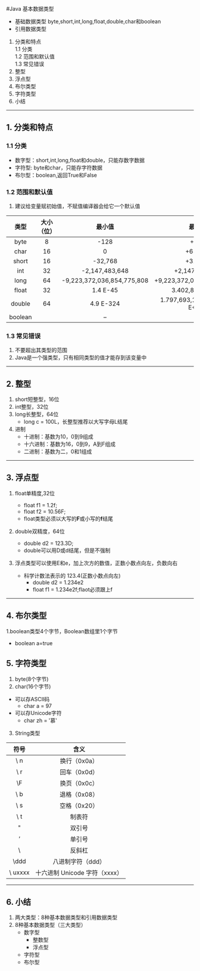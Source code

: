#Java 基本数据类型
   + 基础数据类型 byte,short,int,long,float,double,char和boolean
   + 引用数据类型
1. 分类和特点    
    1.1 分类  
    1.2 范围和默认值  
    1.3 常见错误    
2. 整型   
3. 浮点型  
4. 布尔类型     
5. 字符类型 
6. 小结   

---
## 1. 分类和特点 
### 1.1 分类
 + 数字型：short,int,long,float和double，只能存数字数据
 + 字符型: byte和char，只能存字符数据
 + 布尔型：boolean,返回True和False
 
### 1.2 范围和默认值
1. 建议给变量赋初始值，不赋值编译器会给它一个默认值 

|类型	|大小（位）|	最小值|	最大值|	默认值|
|:---:|:---:|:---:|:---:|:---:|
|byte|	8	|-128|	+127|	0|
|char|	16	|0	|+655,35|	‘\u0000’|
|short|	16	|-32,768|	+32,767|	0|
|int	|32	|-2,147,483,648|	+2,147,483,647	|0|
|long	|64	|-9,223,372,036,854,775,808|	+9,223,372,036,854,775,807|	0L|
|float	|32	|1.4 E-45|	3.402,823,5 E+38|	0.0f|
|double	|64	|4.9 E-324|	1.797,693,134,862,315,7 E+308|	0.0d|
|boolean|	|–	|–|	–	false            |

### 1.3 常见错误
 1. 不要超出其类型的范围
 2. Java是一个强类型，只有相同类型的值才能存到该变量中
 

---
## 2. 整型
 1. short短整型，16位   
 2. int整型，32位   
 3. long长整型，64位  
    + long c = 100L，长整型推荐以大写字母L结尾   
 4. 进制
    + 十进制：基数为10，0到9组成
    + 十六进制：基数为16，0到9，A到F组成
    + 二进制：基数为二，0和1组成


---
## 3. 浮点型
 1. float单精度,32位    
    + float f1 = 1.2f;
    + float f2 = 10.56F;
    + float类型必须以大写的**F**或小写的**f**结尾
    
 2. double双精度，64位
    + double d2 = 123.3D;
    + double可以用D或d结尾，但是不强制     
    
 3. 浮点类型可以使用E和e，加上次方的数值，正数小数点向左，负数向右
    + 科学计数法表示的 123.4(正数小数点向左)    
        + double d2 = 1.234e2   
        + float f1  = 1.234e2f;flaot必须跟上f
        
---
## 4. 布尔类型
 1.boolean类型4个字节，Boolean数组里1个字节  
 + boolean a=true


## 5. 字符类型
 1. byte(8个字节)  
 2. char(16个字节) 
   + 可以存ASCII码  
        + char a = 97
   + 可以存Unicode字符
        + char zh = '慕'
 3. String类型 
    
|符号|含义| 
|:---:|:---:|   
|\ n	|换行（0x0a）
|\ r	|回车（0x0d）
|\F	|换页（0x0c）
|\ b	|退格（0x08）
|\ s|	空格（0x20）
|\ t|	制表符
|"	|双引号
|’|	单引号
|\\	|反斜杠
|\ddd	|八进制字符（ddd）
|\ uxxxx	|十六进制 Unicode 字符（xxxx）


----
## 6. 小结
 1. 两大类型：8种基本数据类型和引用数据类型
 2. 8种基本数据类型（三大类型）    
    + 数字型    
        + 整数型
        + 浮点型
    + 字符型
    + 布尔型
    
 